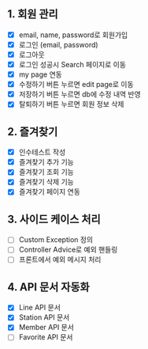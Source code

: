 ## 1. 회원 관리
- [x] email, name, password로 회원가입
- [x] 로그인 (email, password)
- [x] 로그아웃
- [x] 로그인 성공시 Search 페이지로 이동
- [x] my page 연동
- [x] 수정하기 버튼 누르면 edit page로 이동
- [x] 저장하기 버튼 누르면 db에 수정 내역 반영
- [x] 탈퇴하기 버튼 누르면 회원 정보 삭제

## 2. 즐겨찾기
- [x] 인수테스트 작성
- [x] 즐겨찾기 추가 기능 
- [x] 즐겨찾기 조회 기능
- [x] 즐겨찾기 삭제 기능
- [x] 즐겨찾기 페이지 연동

## 3. 사이드 케이스 처리
- [ ] Custom Exception 정의
- [ ] Controller Advice로 예외 핸들링
- [ ] 프론트에서 예외 메시지 처리

## 4. API 문서 자동화
- [x] Line API 문서
- [x] Station API 문서
- [x] Member API 문서
- [ ] Favorite API 문서